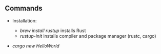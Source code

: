 ## Commands
* Installation:
  * _brew install rustup_ installs Rust
  * _rustup-init_ installs compiler and package manager (rustc, cargo)

* _cargo new HelloWorld_
